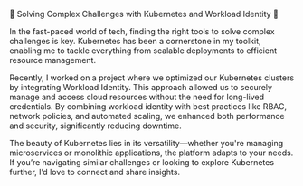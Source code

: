 🔧 Solving Complex Challenges with Kubernetes and Workload Identity 🔧

In the fast-paced world of tech, finding the right tools to solve complex challenges is key. Kubernetes has been a cornerstone in my toolkit, enabling me to tackle everything from scalable deployments to efficient resource management.

Recently, I worked on a project where we optimized our Kubernetes clusters by integrating Workload Identity. This approach allowed us to securely manage and access cloud resources without the need for long-lived credentials. By combining workload identity with best practices like RBAC, network policies, and automated scaling, we enhanced both performance and security, significantly reducing downtime.

The beauty of Kubernetes lies in its versatility—whether you're managing microservices or monolithic applications, the platform adapts to your needs. If you’re navigating similar challenges or looking to explore Kubernetes further, I’d love to connect and share insights.